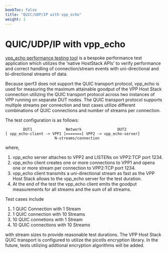 ```yaml
---
bookToc: false
title: "QUIC/UDP/IP with vpp_echo"
weight: 1
---
```


# QUIC/UDP/IP with vpp_echo

[vpp_echo performance testing tool](https://wiki.fd.io/view/VPP/HostStack#External_Echo_Server.2FClient_.28vpp_echo.29)
is a bespoke performance test application which utilizes the 'native
HostStack APIs' to verify performance and correct handling of
connection/stream events with uni-directional and bi-directional
streams of data.

Because iperf3 does not support the QUIC transport protocol, vpp_echo
is used for measuring the maximum attainable goodput of the VPP Host
Stack connection utilizing the QUIC transport protocol across two
instances of VPP running on separate DUT nodes. The QUIC transport
protocol supports multiple streams per connection and test cases
utilize different combinations of QUIC connections and number of
streams per connection.

The test configuration is as follows:

            DUT1               Network                DUT2
    [ vpp_echo-client -> VPP1 ]=======[ VPP2 -> vpp_echo-server]
                          N-streams/connection

where,

1. vpp_echo server attaches to VPP2 and LISTENs on VPP2:TCP port 1234.
2. vpp_echo client creates one or more connections to VPP1 and opens
   one or more stream per connection to VPP2:TCP port 1234.
3. vpp_echo client transmits a uni-directional stream as fast as the
   VPP Host Stack allows to the vpp_echo server for the test duration.
4. At the end of the test the vpp_echo client emits the goodput
   measurements for all streams and the sum of all streams.

Test cases include

1. 1 QUIC Connection with 1 Stream
2. 1 QUIC connection with 10 Streams
3. 10 QUIC connetions with 1 Stream
4. 10 QUIC connections with 10 Streams

with stream sizes to provide reasonable test durations. The VPP Host
Stack QUIC transport is configured to utilize the picotls encryption
library. In the future, tests utilizing addtional encryption
algorithms will be added.
